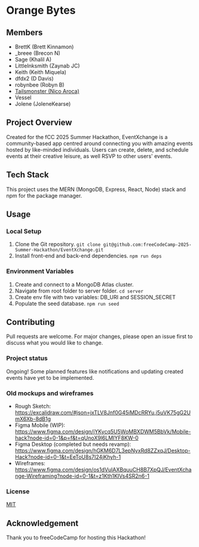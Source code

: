 # Orange Bytes

## Members

- BrettK (Brett Kinnamon)
- _breee (Brecon N)
- Sage (Khalil A)
- LittleInksmith (Zaynab JC)
- Keith (Keith Miquela)
- dfdx2 (D Davis)
- robynbee (Robyn B)
- [Tailsmonster (Nico Aroca)](https://github.com/tailsmonster)
- Vessel
- Jolene (JoleneKearse)

## Project Overview
Created for the fCC 2025 Summer Hackathon, EventXchange is a community-based app centred around connecting you with amazing events hosted by like-minded individuals. Users can create, delete, and schedule events at their creative leisure, as well RSVP to other users' events.

## Tech Stack
This project uses the MERN (MongoDB, Express, React, Node) stack and npm for the package manager.

## Usage

### Local Setup
1. Clone the Git repository.
```git clone git@github.com:freeCodeCamp-2025-Summer-Hackathon/EventXchange.git```
2. Install front-end and back-end dependencies.
```npm run deps```

### Environment Variables
1. Create and connect to a MongoDB Atlas cluster.
2. Navigate from root folder to server folder.
```cd server```
3. Create env file with two variables: DB_URI and SESSION_SECRET
4. Populate the seed database.
```npm run seed```

## Contributing
Pull requests are welcome. For major changes, please open an issue first to discuss what you would like to change.

### Project status
Ongoing! Some planned features like notifications and updating created events have yet to be implemented.

### Old mockups and wireframes
- Rough Sketch: https://excalidraw.com/#json=jxTLV8Jnf0G45iMDcRRYu,i5uVK75gG2UmX6Xb-8dB1g
- Figma Mobile (WIP): https://www.figma.com/design/jYKycq5U5WoMBXDWM5BbVk/Mobile-hack?node-id=0-1&p=f&t=qUnoX9l6LMIYF8KW-0
- Figma Desktop (completed but needs revamp): https://www.figma.com/design/hGKM6D7L3epNyxRd8ZZxqJ/Desktop-Hack?node-id=0-1&t=EeToU8s7I24jKhyh-1
- Wireframes: https://www.figma.com/design/os1dVulAXBquuCH8B7XpQJ/EventXchange-Wireframing?node-id=0-1&t=z1Kth1KIVs4SR2n6-1

### License
[MIT](https://choosealicense.com/licenses/mit/)

## Acknowledgement
Thank you to freeCodeCamp for hosting this Hackathon!